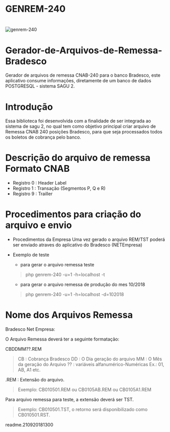 # GENREM-240

#
![genrem-240](https://user-images.githubusercontent.com/34343415/45891121-20a40200-bd9b-11e8-9ee5-30f2f3942afe.png)
#

# Gerador-de-Arquivos-de-Remessa-Bradesco
Gerador de arquivos de remessa CNAB-240 para o banco Bradesco, este aplicativo consume informações,
diretamente de um banco de dados POSTGRESQL - sistema SAGU 2.

# Introdução
Essa biblioteca foi desenvolvida com a finalidade de ser integrada ao sistema de sagu 2, 
no qual tem como objetivo principal criar arquivo de Remessa CNAB 240 posições Bradesco, 
para que seja processados todos os boletos de cobrança pelo banco.

# Descrição do arquivo de remessa Formato CNAB
 - Registro 0 : Header Label
 - Registro 1 : Transação (Segmentos P, Q e R)
 - Registro 9 : Trailler
 
# Procedimentos para criação do arquivo e envio
 * Procedimentos da Empresa
   Uma vez gerado o arquivo REM/TST poderá ser enviado atraves do aplicativo do Bradesco (NETEmpresa)

 * Exemplo de teste
   * para gerar o arquivo remessa teste
   > php genrem-240 -u=1 -h=localhost -t

   * para gerar o arquivo remessa de produção do mes 10/2018
   > php genrem-240 -u=1 -h=localhost -d=102018

# Nome dos Arquivos Remessa 
Bradesco Net Empresa:

O Arquivo Remessa deverá ter a seguinte formatação:

CBDDMM??.REM
> CB : Cobrança Bradesco
> DD : O Dia geração do arquivo
> MM : O Mês da geração do Arquivo
> ?? : variáveis alfanumérico-Numéricas
> Ex.: 01, AB, A1 etc.

.REM : Extensão do arquivo.
> Exemplo: CB010501.REM ou CB0105AB.REM ou CB0105A1.REM

Para arquivo remessa para teste, a extensão deverá ser TST.
> Exemplo: CB010501.TST, o retorno será disponibilizado como CB010501.RST.

readme.210920181300